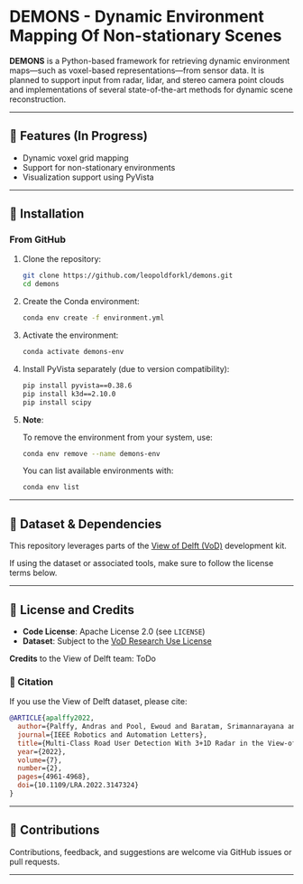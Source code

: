 # DEMONS - Dynamic Environment Mapping Of Non-stationary Scenes

**DEMONS** is a Python-based framework for retrieving dynamic environment maps—such as voxel-based representations—from sensor data. It is planned to support input from radar, lidar, and stereo camera point clouds and implementations of several state-of-the-art methods for dynamic scene reconstruction.

---

## 🚀 Features (In Progress)

- Dynamic voxel grid mapping
- Support for non-stationary environments
- Visualization support using PyVista

---

## 🔧 Installation

### From GitHub

1. Clone the repository:

   ```bash
   git clone https://github.com/leopoldforkl/demons.git
   cd demons
   ```

2. Create the Conda environment:

   ```bash
   conda env create -f environment.yml
   ```

3. Activate the environment:

   ```bash
   conda activate demons-env
   ```

4. Install PyVista separately (due to version compatibility):

   ```bash
   pip install pyvista==0.38.6
   pip install k3d==2.10.0
   pip install scipy
   ```

5. **Note**:

    To remove the environment from your system, use:

    ```bash
    conda env remove --name demons-env
    ```

    You can list available environments with:

    ```bash
    conda env list
    ```

---

## 📁 Dataset & Dependencies

This repository leverages parts of the [View of Delft (VoD)](https://github.com/tudelft-iv/view-of-delft-dataset) development kit.

If using the dataset or associated tools, make sure to follow the license terms below.

---

## 📜 License and Credits

* **Code License**: Apache License 2.0 (see `LICENSE`)
* **Dataset**: Subject to the [VoD Research Use License](https://github.com/tudelft-iv/view-of-delft-dataset#license)

**Credits** to the View of Delft team: ToDo


### 🔖 Citation

If you use the View of Delft dataset, please cite:

```bibtex
@ARTICLE{apalffy2022,
  author={Palffy, Andras and Pool, Ewoud and Baratam, Srimannarayana and Kooij, Julian F. P. and Gavrila, Dariu M.},
  journal={IEEE Robotics and Automation Letters}, 
  title={Multi-Class Road User Detection With 3+1D Radar in the View-of-Delft Dataset}, 
  year={2022},
  volume={7},
  number={2},
  pages={4961-4968},
  doi={10.1109/LRA.2022.3147324}
}
```

---

## 🤝 Contributions

Contributions, feedback, and suggestions are welcome via GitHub issues or pull requests.

---
